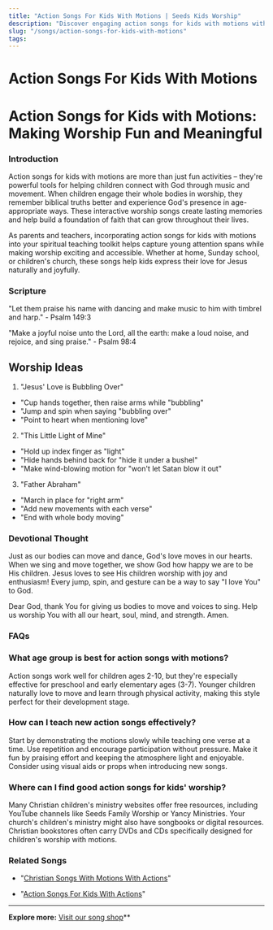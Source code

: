 ```yaml
---
title: "Action Songs For Kids With Motions | Seeds Kids Worship"
description: "Discover engaging action songs for kids with motions with easy motions and biblical lessons. Perfect for children's worship, Sunday school, and family devotions."
slug: "/songs/action-songs-for-kids-with-motions"
tags:
---
```


# Action Songs For Kids With Motions

# Action Songs for Kids with Motions: Making Worship Fun and Meaningful

### Introduction
Action songs for kids with motions are more than just fun activities – they're powerful tools for helping children connect with God through music and movement. When children engage their whole bodies in worship, they remember biblical truths better and experience God's presence in age-appropriate ways. These interactive worship songs create lasting memories and help build a foundation of faith that can grow throughout their lives.

As parents and teachers, incorporating action songs for kids with motions into your spiritual teaching toolkit helps capture young attention spans while making worship exciting and accessible. Whether at home, Sunday school, or children's church, these songs help kids express their love for Jesus naturally and joyfully.

### Scripture
"Let them praise his name with dancing and make music to him with timbrel and harp." - Psalm 149:3

"Make a joyful noise unto the Lord, all the earth: make a loud noise, and rejoice, and sing praise." - Psalm 98:4

## Worship Ideas
1. "Jesus' Love is Bubbling Over"
- "Cup hands together, then raise arms while "bubbling"
- "Jump and spin when saying "bubbling over"
- "Point to heart when mentioning love"

2. "This Little Light of Mine"
- "Hold up index finger as "light"
- "Hide hands behind back for "hide it under a bushel"
- "Make wind-blowing motion for "won't let Satan blow it out"

3. "Father Abraham"
- "March in place for "right arm"
- "Add new movements with each verse"
- "End with whole body moving"

### Devotional Thought
Just as our bodies can move and dance, God's love moves in our hearts. When we sing and move together, we show God how happy we are to be His children. Jesus loves to see His children worship with joy and enthusiasm! Every jump, spin, and gesture can be a way to say "I love You" to God.

Dear God, thank You for giving us bodies to move and voices to sing. Help us worship You with all our heart, soul, mind, and strength. Amen.

### FAQs

### What age group is best for action songs with motions?
Action songs work well for children ages 2-10, but they're especially effective for preschool and early elementary ages (3-7). Younger children naturally love to move and learn through physical activity, making this style perfect for their development stage.

### How can I teach new action songs effectively?
Start by demonstrating the motions slowly while teaching one verse at a time. Use repetition and encourage participation without pressure. Make it fun by praising effort and keeping the atmosphere light and enjoyable. Consider using visual aids or props when introducing new songs.

### Where can I find good action songs for kids' worship?
Many Christian children's ministry websites offer free resources, including YouTube channels like Seeds Family Worship or Yancy Ministries. Your church's children's ministry might also have songbooks or digital resources. Christian bookstores often carry DVDs and CDs specifically designed for children's worship with motions.

### Related Songs

- "[Christian Songs With Motions With Actions](/songs/christian-songs-with-motions-with-actions/)"

- "[Action Songs For Kids With Actions](/songs/action-songs-for-kids-with-actions/)"

---

**Explore more:** [Visit our song shop](https://seedskidsworship.com/shop)**

<!-- Schema Markup -->
<script type="application/ld+json">
{
  "@context": "https://schema.org",
  "@type": "MusicRecording",
  "name": "Action Songs For Kids With Motions",
  "byArtist": {
    "@type": "MusicGroup",
    "name": "Seeds Kids Worship"
  },
  "isFamilyFriendly": true,
  "url": "https://seedskidsworship.com/songs/action-songs-for-kids-with-motions/"
}
</script>